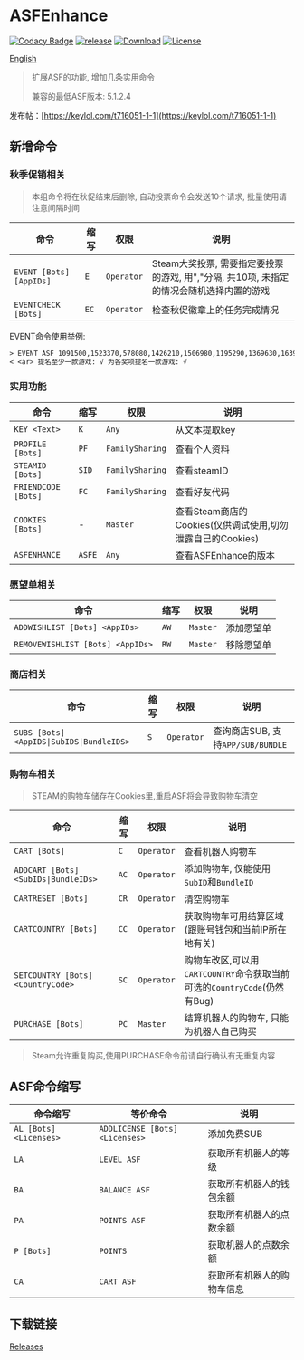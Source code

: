 # ASFEnhance

[![Codacy Badge][codacy_b]][Codacy] [![release][release_b]][Release] [![Download][download_b]][Release] [![License][license_b]][License]

[English](README.md)

> 扩展ASF的功能, 增加几条实用命令
>
> 兼容的最低ASF版本: 5.1.2.4

发布帖：[https://keylol.com/t716051-1-1](https://keylol.com/t716051-1-1)

## 新增命令

### 秋季促销相关

> 本组命令将在秋促结束后删除, 自动投票命令会发送10个请求, 批量使用请注意间隔时间

| 命令                    | 缩写 | 权限       | 说明                                                                                     |
| ----------------------- | ---- | ---------- | ---------------------------------------------------------------------------------------- |
| `EVENT [Bots] [AppIDs]` | `E`  | `Operator` | Steam大奖投票, 需要指定要投票的游戏, 用","分隔, 共10项, 未指定的情况会随机选择内置的游戏 |
| `EVENTCHECK [Bots]`     | `EC` | `Operator` | 检查秋促徽章上的任务完成情况                                                             |

EVENT命令使用举例:

```txt
> EVENT ASF 1091500,1523370,578080,1426210,1506980,1195290,1369630,1639930,1111460,1366540
< <ar> 提名至少一款游戏: √ 为各奖项提名一款游戏: √
```

### 实用功能

| 命令                | 缩写   | 权限            | 说明                                                       |
| ------------------- | ------ | --------------- | ---------------------------------------------------------- |
| `KEY <Text>`        | `K`    | `Any`           | 从文本提取key                                              |
| `PROFILE [Bots]`    | `PF`   | `FamilySharing` | 查看个人资料                                               |
| `STEAMID [Bots]`    | `SID`  | `FamilySharing` | 查看steamID                                                |
| `FRIENDCODE [Bots]` | `FC`   | `FamilySharing` | 查看好友代码                                               |
| `COOKIES [Bots]`    | -      | `Master`        | 查看Steam商店的Cookies(仅供调试使用,切勿泄露自己的Cookies) |
| `ASFENHANCE`        | `ASFE` | `Any`           | 查看ASFEnhance的版本                                       |

### 愿望单相关

| 命令                             | 缩写 | 权限     | 说明       |
| -------------------------------- | ---- | -------- | ---------- |
| `ADDWISHLIST [Bots] <AppIDs>`    | `AW` | `Master` | 添加愿望单 |
| `REMOVEWISHLIST [Bots] <AppIDs>` | `RW` | `Master` | 移除愿望单 |

### 商店相关

| 命令                                      | 缩写 | 权限       | 说明                              |
| ----------------------------------------- | ---- | ---------- | --------------------------------- |
| `SUBS [Bots] <AppIDS\|SubIDS\|BundleIDS>` | `S`  | `Operator` | 查询商店SUB, 支持`APP/SUB/BUNDLE` |

### 购物车相关

> STEAM的购物车储存在Cookies里,重启ASF将会导致购物车清空

| 命令                                 | 缩写 | 权限       | 说明                                                                     |
| ------------------------------------ | ---- | ---------- | ------------------------------------------------------------------------ |
| `CART [Bots]`                        | `C`  | `Operator` | 查看机器人购物车                                                         |
| `ADDCART [Bots] <SubIDs\|BundleIDs>` | `AC` | `Operator` | 添加购物车, 仅能使用`SubID`和`BundleID`                                  |
| `CARTRESET [Bots]`                   | `CR` | `Operator` | 清空购物车                                                               |
| `CARTCOUNTRY [Bots]`                 | `CC` | `Operator` | 获取购物车可用结算区域(跟账号钱包和当前IP所在地有关)                     |
| `SETCOUNTRY [Bots] <CountryCode>`    | `SC` | `Operator` | 购物车改区,可以用`CARTCOUNTRY`命令获取当前可选的`CountryCode`(仍然有Bug) |
| `PURCHASE [Bots]`                    | `PC` | `Master`   | 结算机器人的购物车, 只能为机器人自己购买                                 |

> Steam允许重复购买,使用PURCHASE命令前请自行确认有无重复内容

## ASF命令缩写

| 命令缩写               | 等价命令                       | 说明                       |
| ---------------------- | ------------------------------ | -------------------------- |
| `AL [Bots] <Licenses>` | `ADDLICENSE [Bots] <Licenses>` | 添加免费SUB                |
| `LA`                   | `LEVEL ASF`                    | 获取所有机器人的等级       |
| `BA`                   | `BALANCE ASF`                  | 获取所有机器人的钱包余额   |
| `PA`                   | `POINTS ASF`                   | 获取所有机器人的点数余额   |
| `P [Bots]`             | `POINTS`                       | 获取机器人的点数余额       |
| `CA`                   | `CART ASF`                     | 获取所有机器人的购物车信息 |

## 下载链接

[Releases](https://github.com/chr233/ASFEnhance/releases)

[codacy_b]: https://app.codacy.com/project/badge/Grade/3d174e792fd4412bb6b34a77d67e5dea
[codacy]: https://www.codacy.com/gh/chr233/ASFEnhance/dashboard
[download_b]: https://img.shields.io/github/downloads/chr233/ASFEnhance/total
[release]: https://github.com/chr233/ASFEnhance/releases
[release_b]: https://img.shields.io/github/v/release/chr233/ASFEnhance
[license]: https://github.com/chr233/ASFEnhance/blob/master/license
[license_b]: https://img.shields.io/github/license/chr233/ASFEnhance
